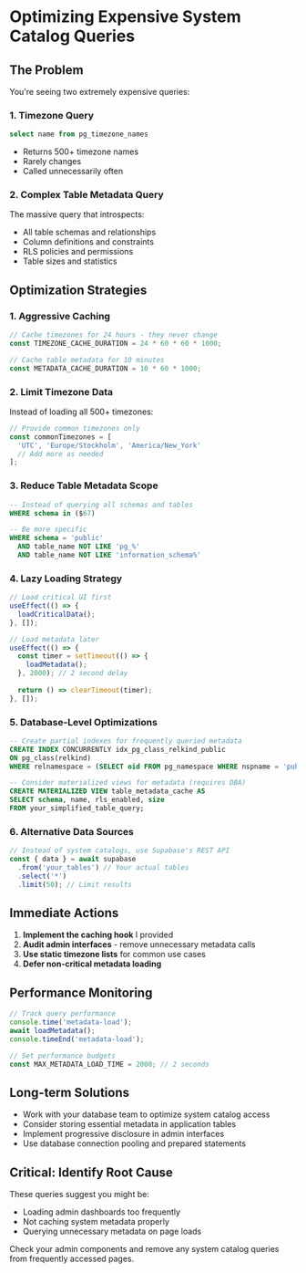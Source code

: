 # Optimizing Expensive System Catalog Queries

## The Problem
You're seeing two extremely expensive queries:

### 1. Timezone Query
```sql
select name from pg_timezone_names
```
- Returns 500+ timezone names
- Rarely changes
- Called unnecessarily often

### 2. Complex Table Metadata Query
The massive query that introspects:
- All table schemas and relationships
- Column definitions and constraints
- RLS policies and permissions
- Table sizes and statistics

## Optimization Strategies

### 1. **Aggressive Caching**
```typescript
// Cache timezones for 24 hours - they never change
const TIMEZONE_CACHE_DURATION = 24 * 60 * 60 * 1000;

// Cache table metadata for 10 minutes
const METADATA_CACHE_DURATION = 10 * 60 * 1000;
```

### 2. **Limit Timezone Data**
Instead of loading all 500+ timezones:
```typescript
// Provide common timezones only
const commonTimezones = [
  'UTC', 'Europe/Stockholm', 'America/New_York'
  // Add more as needed
];
```

### 3. **Reduce Table Metadata Scope**
```sql
-- Instead of querying all schemas and tables
WHERE schema in ($67)

-- Be more specific
WHERE schema = 'public' 
  AND table_name NOT LIKE 'pg_%'
  AND table_name NOT LIKE 'information_schema%'
```

### 4. **Lazy Loading Strategy**
```typescript
// Load critical UI first
useEffect(() => {
  loadCriticalData();
}, []);

// Load metadata later
useEffect(() => {
  const timer = setTimeout(() => {
    loadMetadata();
  }, 2000); // 2 second delay
  
  return () => clearTimeout(timer);
}, []);
```

### 5. **Database-Level Optimizations**
```sql
-- Create partial indexes for frequently queried metadata
CREATE INDEX CONCURRENTLY idx_pg_class_relkind_public 
ON pg_class(relkind) 
WHERE relnamespace = (SELECT oid FROM pg_namespace WHERE nspname = 'public');

-- Consider materialized views for metadata (requires DBA)
CREATE MATERIALIZED VIEW table_metadata_cache AS
SELECT schema, name, rls_enabled, size 
FROM your_simplified_table_query;
```

### 6. **Alternative Data Sources**
```typescript
// Instead of system catalogs, use Supabase's REST API
const { data } = await supabase
  .from('your_tables') // Your actual tables
  .select('*')
  .limit(50); // Limit results
```

## Immediate Actions

1. **Implement the caching hook** I provided
2. **Audit admin interfaces** - remove unnecessary metadata calls
3. **Use static timezone lists** for common use cases
4. **Defer non-critical metadata loading**

## Performance Monitoring
```typescript
// Track query performance
console.time('metadata-load');
await loadMetadata();
console.timeEnd('metadata-load');

// Set performance budgets
const MAX_METADATA_LOAD_TIME = 2000; // 2 seconds
```

## Long-term Solutions
- Work with your database team to optimize system catalog access
- Consider storing essential metadata in application tables
- Implement progressive disclosure in admin interfaces
- Use database connection pooling and prepared statements

## Critical: Identify Root Cause
These queries suggest you might be:
- Loading admin dashboards too frequently
- Not caching system metadata properly
- Querying unnecessary metadata on page loads

Check your admin components and remove any system catalog queries from frequently accessed pages.